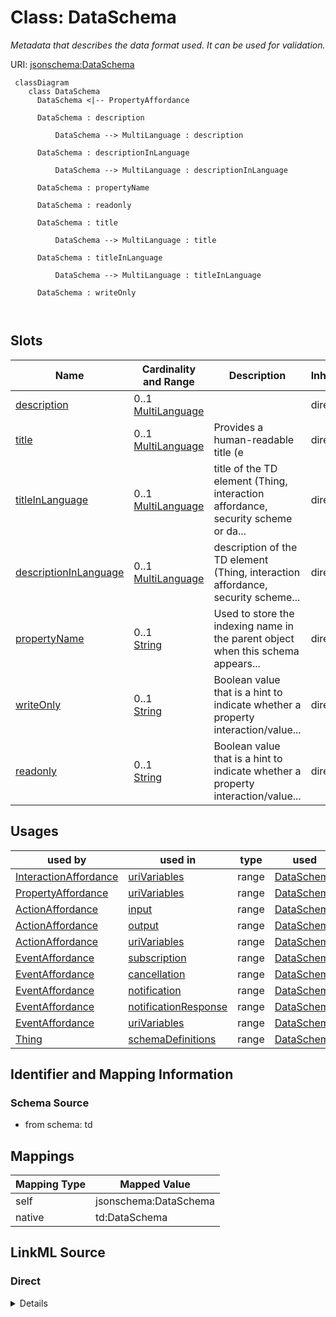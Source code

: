

# Class: DataSchema


_Metadata that describes the data format used. It can be used for validation._





URI: [jsonschema:DataSchema](https://www.w3.org/2019/wot/json-schema#DataSchema)




```mermaid
 classDiagram
    class DataSchema
      DataSchema <|-- PropertyAffordance
      
      DataSchema : description
        
          DataSchema --> MultiLanguage : description
        
      DataSchema : descriptionInLanguage
        
          DataSchema --> MultiLanguage : descriptionInLanguage
        
      DataSchema : propertyName
        
      DataSchema : readonly
        
      DataSchema : title
        
          DataSchema --> MultiLanguage : title
        
      DataSchema : titleInLanguage
        
          DataSchema --> MultiLanguage : titleInLanguage
        
      DataSchema : writeOnly
        
      
```




<!-- no inheritance hierarchy -->


## Slots

| Name | Cardinality and Range | Description | Inheritance |
| ---  | --- | --- | --- |
| [description](description.md) | 0..1 <br/> [MultiLanguage](MultiLanguage.md) |  | direct |
| [title](title.md) | 0..1 <br/> [MultiLanguage](MultiLanguage.md) | Provides a human-readable title (e | direct |
| [titleInLanguage](titleInLanguage.md) | 0..1 <br/> [MultiLanguage](MultiLanguage.md) | title of the TD element (Thing, interaction affordance, security scheme or da... | direct |
| [descriptionInLanguage](descriptionInLanguage.md) | 0..1 <br/> [MultiLanguage](MultiLanguage.md) | description of the TD element (Thing, interaction affordance, security scheme... | direct |
| [propertyName](propertyName.md) | 0..1 <br/> [String](String.md) | Used to store the indexing name in the parent object when this schema appears... | direct |
| [writeOnly](writeOnly.md) | 0..1 <br/> [String](String.md) | Boolean value that is a hint to indicate whether a property interaction/value... | direct |
| [readonly](readonly.md) | 0..1 <br/> [String](String.md) | Boolean value that is a hint to indicate whether a property interaction/value... | direct |





## Usages

| used by | used in | type | used |
| ---  | --- | --- | --- |
| [InteractionAffordance](InteractionAffordance.md) | [uriVariables](uriVariables.md) | range | [DataSchema](DataSchema.md) |
| [PropertyAffordance](PropertyAffordance.md) | [uriVariables](uriVariables.md) | range | [DataSchema](DataSchema.md) |
| [ActionAffordance](ActionAffordance.md) | [input](input.md) | range | [DataSchema](DataSchema.md) |
| [ActionAffordance](ActionAffordance.md) | [output](output.md) | range | [DataSchema](DataSchema.md) |
| [ActionAffordance](ActionAffordance.md) | [uriVariables](uriVariables.md) | range | [DataSchema](DataSchema.md) |
| [EventAffordance](EventAffordance.md) | [subscription](subscription.md) | range | [DataSchema](DataSchema.md) |
| [EventAffordance](EventAffordance.md) | [cancellation](cancellation.md) | range | [DataSchema](DataSchema.md) |
| [EventAffordance](EventAffordance.md) | [notification](notification.md) | range | [DataSchema](DataSchema.md) |
| [EventAffordance](EventAffordance.md) | [notificationResponse](notificationResponse.md) | range | [DataSchema](DataSchema.md) |
| [EventAffordance](EventAffordance.md) | [uriVariables](uriVariables.md) | range | [DataSchema](DataSchema.md) |
| [Thing](Thing.md) | [schemaDefinitions](schemaDefinitions.md) | range | [DataSchema](DataSchema.md) |






## Identifier and Mapping Information







### Schema Source


* from schema: td





## Mappings

| Mapping Type | Mapped Value |
| ---  | ---  |
| self | jsonschema:DataSchema |
| native | td:DataSchema |





## LinkML Source

<!-- TODO: investigate https://stackoverflow.com/questions/37606292/how-to-create-tabbed-code-blocks-in-mkdocs-or-sphinx -->

### Direct

<details>
```yaml
name: DataSchema
description: Metadata that describes the data format used. It can be used for validation.
from_schema: td
slots:
- description
- title
- titleInLanguage
- descriptionInLanguage
attributes:
  propertyName:
    name: propertyName
    description: Used to store the indexing name in the parent object when this schema
      appears as a property of an object schema.
    from_schema: td
    rank: 1000
    domain_of:
    - DataSchema
  writeOnly:
    name: writeOnly
    description: Boolean value that is a hint to indicate whether a property interaction/value
      is write only (=true) or not (=false).
    from_schema: td
    rank: 1000
    domain_of:
    - DataSchema
  readonly:
    name: readonly
    description: Boolean value that is a hint to indicate whether a property interaction/value
      is read only (=true) or not (=false).
    from_schema: td
    rank: 1000
    domain_of:
    - DataSchema
class_uri: jsonschema:DataSchema

```
</details>

### Induced

<details>
```yaml
name: DataSchema
description: Metadata that describes the data format used. It can be used for validation.
from_schema: td
attributes:
  propertyName:
    name: propertyName
    description: Used to store the indexing name in the parent object when this schema
      appears as a property of an object schema.
    from_schema: td
    rank: 1000
    alias: propertyName
    owner: DataSchema
    domain_of:
    - DataSchema
    range: string
  writeOnly:
    name: writeOnly
    description: Boolean value that is a hint to indicate whether a property interaction/value
      is write only (=true) or not (=false).
    from_schema: td
    rank: 1000
    alias: writeOnly
    owner: DataSchema
    domain_of:
    - DataSchema
    range: string
  readonly:
    name: readonly
    description: Boolean value that is a hint to indicate whether a property interaction/value
      is read only (=true) or not (=false).
    from_schema: td
    rank: 1000
    alias: readonly
    owner: DataSchema
    domain_of:
    - DataSchema
    range: string
  description:
    name: description
    from_schema: td
    rank: 1000
    alias: description
    owner: DataSchema
    domain_of:
    - SecurityScheme
    - DataSchema
    - InteractionAffordance
    - Thing
    range: MultiLanguage
  title:
    name: title
    description: Provides a human-readable title (e.g., display a text for UI representation)
      based on a default language.
    from_schema: td
    rank: 1000
    slot_uri: td:title
    alias: title
    owner: DataSchema
    domain_of:
    - DataSchema
    - InteractionAffordance
    - Thing
    range: MultiLanguage
  titleInLanguage:
    name: titleInLanguage
    description: title of the TD element (Thing, interaction affordance, security
      scheme or data scheme) with language tag. By convention, a language tag must
      be added to the object of descriptionInLanguage. Otherwise use description.
    from_schema: td
    rank: 1000
    alias: titleInLanguage
    owner: DataSchema
    domain_of:
    - DataSchema
    - InteractionAffordance
    - Thing
    range: MultiLanguage
  descriptionInLanguage:
    name: descriptionInLanguage
    description: description of the TD element (Thing, interaction affordance, security
      scheme or data scheme) with language tag. By convention, a language tag must
      be added to the object of descriptionInLanguage. Otherwise use description.
    from_schema: td
    rank: 1000
    alias: descriptionInLanguage
    owner: DataSchema
    domain_of:
    - DataSchema
    - InteractionAffordance
    - Thing
    range: MultiLanguage
class_uri: jsonschema:DataSchema

```
</details>
